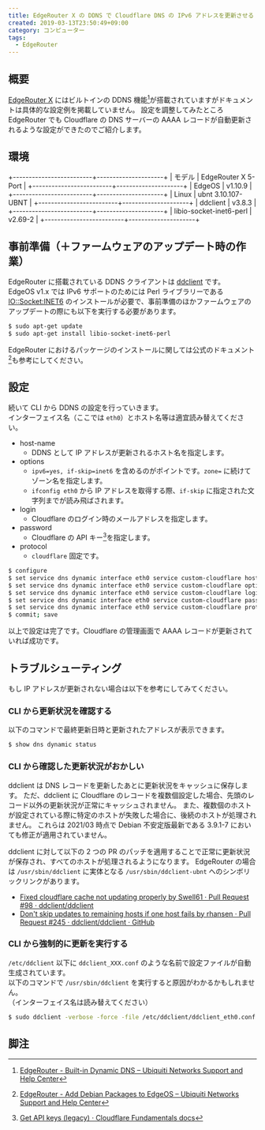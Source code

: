 ```yaml
---
title: EdgeRouter X の DDNS で Cloudflare DNS の IPv6 アドレスを更新させる
created: 2019-03-13T23:50:49+09:00
category: コンピューター
tags:
  - EdgeRouter
---
```

## 概要

[EdgeRouter X](https://store.ui.com/collections/routing-switching/products/edgerouter-x) にはビルトインの DDNS 機能[^1]が搭載されていますがドキュメントは具体的な設定例を掲載していません。
設定を調整してみたところ EdgeRouter でも Cloudflare の DNS サーバーの AAAA レコードが自動更新されるような設定ができたのでご紹介します。

## 環境

+-------------------------+---------------------+
| モデル                  | EdgeRouter X 5-Port |
+-------------------------+---------------------+
| EdgeOS                  | v1.10.9             |
+-------------------------+---------------------+
| Linux                   | ubnt 3.10.107-UBNT  |
+-------------------------+---------------------+
| ddclient                | v3.8.3              |
+-------------------------+---------------------+
| libio-socket-inet6-perl | v2.69-2             |
+-------------------------+---------------------+

## 事前準備（＋ファームウェアのアップデート時の作業）

EdgeRouter に搭載されている DDNS クライアントは [ddclient](https://sourceforge.net/projects/ddclient/) です。  
EdgeOS v1.x では IPv6 サポートのためには Perl ライブラリーである [IO::Socket:INET6](https://packages.debian.org/jessie/libio-socket-inet6-perl) のインストールが必要で、事前準備のほかファームウェアのアップデートの際にも以下を実行する必要があります。

<!-- more -->

```bash
$ sudo apt-get update
$ sudo apt-get install libio-socket-inet6-perl
```

EdgeRouter におけるパッケージのインストールに関しては公式のドキュメント[^2]も参考にしてください。

## 設定

続いて CLI から DDNS の設定を行っていきます。  
インターフェイス名（ここでは `eth0`）とホスト名等は適宜読み替えてください。

- host-name
  - DDNS として IP アドレスが更新されるホスト名を指定します。
- options
  - `ipv6=yes, if-skip=inet6` を含めるのがポイントです。`zone=` に続けてゾーン名を指定します。
  - `ifconfig eth0` から IP アドレスを取得する際、`if-skip` に指定された文字列までが読み飛ばされます。
- login
  - Cloudflare のログイン時のメールアドレスを指定します。
- password
  - Cloudflare の API キー[^3]を指定します。
- protocol
  - `cloudflare` 固定です。

```bash
$ configure
$ set service dns dynamic interface eth0 service custom-cloudflare host-name ddns.example.com
$ set service dns dynamic interface eth0 service custom-cloudflare options 'ipv6=yes, if-skip=inet6, zone=example.com'
$ set service dns dynamic interface eth0 service custom-cloudflare login ******@*******.**
$ set service dns dynamic interface eth0 service custom-cloudflare password *************************************
$ set service dns dynamic interface eth0 service custom-cloudflare protocol cloudflare
$ commit; save
```

以上で設定は完了です。Cloudflare の管理画面で AAAA レコードが更新されていれば成功です。

## トラブルシューティング

もし IP アドレスが更新されない場合は以下を参考にしてみてください。

### CLI から更新状況を確認する

以下のコマンドで最終更新日時と更新されたアドレスが表示できます。

```bash
$ show dns dynamic status
```

### CLI から確認した更新状況がおかしい

ddclient は DNS レコードを更新したあとに更新状況をキャッシュに保存します。
ただ、ddclient に Cloudflare のレコードを複数個設定した場合、先頭のレコード以外の更新状況が正常にキャッシュされません。
また、複数個のホストが設定されている際に特定のホストが失敗した場合に、後続のホストが処理されません。
これらは 2021/03 時点で Debian 不安定版最新である 3.9.1-7 においても修正が適用されていません。

ddclient に対して以下の 2 つの PR のパッチを適用することで正常に更新状況が保存され、すべてのホストが処理されるようになります。
EdgeRouter の場合は `/usr/sbin/ddclient` に実体となる `/usr/sbin/ddclient-ubnt` へのシンボリックリンクがあります。

- [Fixed cloudflare cache not updating properly by Swell61 · Pull Request #98 · ddclient/ddclient](https://github.com/ddclient/ddclient/pull/98)
- [Don't skip updates to remaining hosts if one host fails by rhansen · Pull Request #245 · ddclient/ddclient · GitHub](https://github.com/ddclient/ddclient/pull/245)

### CLI から強制的に更新を実行する

`/etc/ddclient` 以下に `ddclient_XXX.conf` のような名前で設定ファイルが自動生成されています。  
以下のコマンドで `/usr/sbin/ddclient` を実行すると原因がわかるかもしれません。  
（インターフェイス名は読み替えてください）

```bash
$ sudo ddclient -verbose -force -file /etc/ddclient/ddclient_eth0.conf
```

## 脚注

[^1]: [EdgeRouter - Built-in Dynamic DNS – Ubiquiti Networks Support and Help Center](https://help.ubnt.com/hc/en-us/articles/204952234-EdgeRouter-Built-in-Dynamic-DNS)
[^2]: [EdgeRouter - Add Debian Packages to EdgeOS – Ubiquiti Networks Support and Help Center](https://help.ubnt.com/hc/en-us/articles/205202560-EdgeRouter-Add-Debian-Packages-to-EdgeOS)
[^3]: [Get API keys (legacy) · Cloudflare Fundamentals docs](https://developers.cloudflare.com/fundamentals/api/get-started/keys/)

